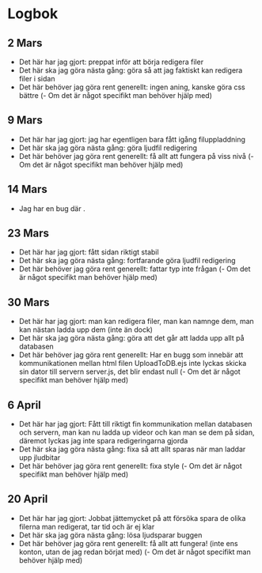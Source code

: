# Logbok


## 2 Mars
- Det här har jag gjort: preppat inför att börja redigera filer
- Det här ska jag göra nästa gång: göra så att jag faktiskt kan redigera filer i sidan 
- Det här behöver jag göra rent generellt: ingen aning, kanske göra css bättre
(- Om det är något specifikt man behöver hjälp med)

## 9 Mars
- Det här har jag gjort: jag har egentligen bara fått igång filuppladdning
- Det här ska jag göra nästa gång: göra ljudfil redigering
- Det här behöver jag göra rent generellt: få allt att fungera på viss nivå
(- Om det är något specifikt man behöver hjälp med)

## 14 Mars
- Jag har en bug där .

## 23 Mars
- Det här har jag gjort: fått sidan riktigt stabil
- Det här ska jag göra nästa gång: fortfarande göra ljudfil redigering
- Det här behöver jag göra rent generellt: fattar typ inte frågan
(- Om det är något specifikt man behöver hjälp med)

## 30 Mars
- Det här har jag gjort: man kan redigera filer, man kan namnge dem, man kan nästan ladda upp dem (inte än dock)
- Det här ska jag göra nästa gång: göra att det går att ladda upp allt på databasen
- Det här behöver jag göra rent generellt: Har en bugg som innebär att kommunikationen mellan html filen UploadToDB.ejs inte lyckas skicka sin dator till servern server.js, det blir endast null
(- Om det är något specifikt man behöver hjälp med)
## 6 April
- Det här har jag gjort: Fått till riktigt fin kommunikation mellan databasen och servern, man kan nu ladda up videor  och kan man se dem på sidan, däremot lyckas jag inte spara redigeringarna gjorda
- Det här ska jag göra nästa gång: fixa så att allt sparas när man laddar upp jludbitar
- Det här behöver jag göra rent generellt: fixa style
(- Om det är något specifikt man behöver hjälp med)
## 20 April
- Det här har jag gjort: Jobbat jättemycket på att försöka spara de olika filerna man redigerat, tar tid och är ej klar
- Det här ska jag göra nästa gång: lösa ljudsparar buggen
- Det här behöver jag göra rent generellt: få allt att fungera! (inte ens konton, utan de jag redan börjat med)
(- Om det är något specifikt man behöver hjälp med)